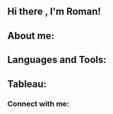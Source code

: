 ## Hi there , I'm Roman!

## About me:



## Languages and Tools:

## Tableau:

### Connect with me:
